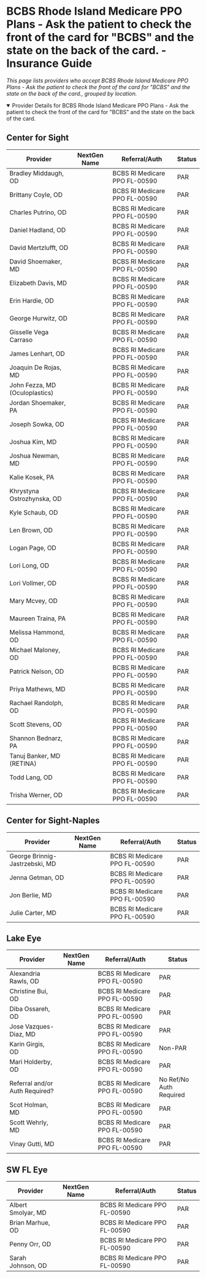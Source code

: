 # BCBS Rhode Island Medicare PPO Plans - Ask the patient to check the front of the card for "BCBS" and the state on the back of the card. - Insurance Guide

*This page lists providers who accept BCBS Rhode Island Medicare PPO Plans - Ask the patient to check the front of the card for "BCBS" and the state on the back of the card., grouped by location.*

<details open><summary>Provider Details for BCBS Rhode Island Medicare PPO Plans - Ask the patient to check the front of the card for "BCBS" and the state on the back of the card.</summary>

## Center for Sight

| Provider | NextGen Name | Referral/Auth | Status |
|----------|-------------|--------------|--------|
| Bradley Middaugh, OD |  | BCBS RI Medicare PPO FL-00590 | PAR |
| Brittany Coyle, OD |  | BCBS RI Medicare PPO FL-00590 | PAR |
| Charles Putrino, OD |  | BCBS RI Medicare PPO FL-00590 | PAR |
| Daniel Hadland, OD |  | BCBS RI Medicare PPO FL-00590 | PAR |
| David Mertzlufft, OD |  | BCBS RI Medicare PPO FL-00590 | PAR |
| David Shoemaker, MD |  | BCBS RI Medicare PPO FL-00590 | PAR |
| Elizabeth Davis, MD |  | BCBS RI Medicare PPO FL-00590 | PAR |
| Erin Hardie, OD |  | BCBS RI Medicare PPO FL-00590 | PAR |
| George Hurwitz, OD |  | BCBS RI Medicare PPO FL-00590 | PAR |
| Gisselle Vega Carraso |  | BCBS RI Medicare PPO FL-00590 | PAR |
| James Lenhart, OD |  | BCBS RI Medicare PPO FL-00590 | PAR |
| Joaquin De Rojas, MD |  | BCBS RI Medicare PPO FL-00590 | PAR |
| John Fezza, MD (Oculoplastics) |  | BCBS RI Medicare PPO FL-00590 | PAR |
| Jordan Shoemaker, PA |  | BCBS RI Medicare PPO FL-00590 | PAR |
| Joseph Sowka, OD |  | BCBS RI Medicare PPO FL-00590 | PAR |
| Joshua Kim, MD |  | BCBS RI Medicare PPO FL-00590 | PAR |
| Joshua Newman, MD |  | BCBS RI Medicare PPO FL-00590 | PAR |
| Kalie Kosek, PA |  | BCBS RI Medicare PPO FL-00590 | PAR |
| Khrystyna Ostrozhynska, OD |  | BCBS RI Medicare PPO FL-00590 | PAR |
| Kyle Schaub, OD |  | BCBS RI Medicare PPO FL-00590 | PAR |
| Len Brown, OD |  | BCBS RI Medicare PPO FL-00590 | PAR |
| Logan Page, OD |  | BCBS RI Medicare PPO FL-00590 | PAR |
| Lori Long, OD |  | BCBS RI Medicare PPO FL-00590 | PAR |
| Lori Vollmer, OD |  | BCBS RI Medicare PPO FL-00590 | PAR |
| Mary Mcvey, OD |  | BCBS RI Medicare PPO FL-00590 | PAR |
| Maureen Traina, PA |  | BCBS RI Medicare PPO FL-00590 | PAR |
| Melissa Hammond, OD |  | BCBS RI Medicare PPO FL-00590 | PAR |
| Michael Maloney, OD |  | BCBS RI Medicare PPO FL-00590 | PAR |
| Patrick Nelson, OD |  | BCBS RI Medicare PPO FL-00590 | PAR |
| Priya Mathews, MD |  | BCBS RI Medicare PPO FL-00590 | PAR |
| Rachael Randolph, OD |  | BCBS RI Medicare PPO FL-00590 | PAR |
| Scott Stevens, OD |  | BCBS RI Medicare PPO FL-00590 | PAR |
| Shannon Bednarz, PA |  | BCBS RI Medicare PPO FL-00590 | PAR |
| Tanuj Banker, MD (RETINA) |  | BCBS RI Medicare PPO FL-00590 | PAR |
| Todd Lang, OD |  | BCBS RI Medicare PPO FL-00590 | PAR |
| Trisha Werner, OD |  | BCBS RI Medicare PPO FL-00590 | PAR |

## Center for Sight-Naples

| Provider | NextGen Name | Referral/Auth | Status |
|----------|-------------|--------------|--------|
| George Brinnig-Jastrzebski, MD |  | BCBS RI Medicare PPO FL-00590 | PAR |
| Jenna Getman, OD |  | BCBS RI Medicare PPO FL-00590 | PAR |
| Jon Berlie, MD |  | BCBS RI Medicare PPO FL-00590 | PAR |
| Julie Carter, MD |  | BCBS RI Medicare PPO FL-00590 | PAR |

## Lake Eye 

| Provider | NextGen Name | Referral/Auth | Status |
|----------|-------------|--------------|--------|
| Alexandria Rawls, OD |  | BCBS RI Medicare PPO FL-00590 | PAR |
| Christine Bui, OD |  | BCBS RI Medicare PPO FL-00590 | PAR |
| Diba Ossareh, OD |  | BCBS RI Medicare PPO FL-00590 | PAR |
| Jose Vazques-Diaz, MD |  | BCBS RI Medicare PPO FL-00590 | PAR |
| Karin Girgis, OD |  | BCBS RI Medicare PPO FL-00590 | Non-PAR |
| Mari Holderby, OD |  | BCBS RI Medicare PPO FL-00590 | PAR |
| Referral and/or Auth Required? |  | BCBS RI Medicare PPO FL-00590 | No Ref/No Auth Required |
| Scot Holman, MD |  | BCBS RI Medicare PPO FL-00590 | PAR |
| Scott Wehrly, MD |  | BCBS RI Medicare PPO FL-00590 | PAR |
| Vinay Gutti, MD |  | BCBS RI Medicare PPO FL-00590 | PAR |

## SW FL Eye

| Provider | NextGen Name | Referral/Auth | Status |
|----------|-------------|--------------|--------|
| Albert Smolyar, MD |  | BCBS RI Medicare PPO FL-00590 | PAR |
| Brian Marhue, OD |  | BCBS RI Medicare PPO FL-00590 | PAR |
| Penny Orr, OD |  | BCBS RI Medicare PPO FL-00590 | PAR |
| Sarah Johnson, OD |  | BCBS RI Medicare PPO FL-00590 | PAR |

</details>

